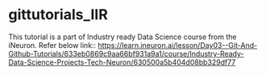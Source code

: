 # gittutorials_IIR

This tutorial is a part of Industry ready Data Science course from the iNeuron. Refer below link::
https://learn.ineuron.ai/lesson/Day03--Git-And-Github-Tutorials/633eb0869c9aa66bf931a9a1/course/Industry-Ready-Data-Science-Projects-Tech-Neuron/630500a5b404d08bb329df77
